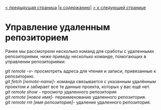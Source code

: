 [< предыдущая страница](./9.commands_branch_management.md "Управление ветками репозитория") [|к содержанию|](./README.md "Содержание") [> к следующей странице](./11.control_local_repo.md "Управление локальным репозиторием")  
# Управление удаленным репозиторием  
Ранее мы рассмотрели несколько команд для сработы с удаленными репозиториями, ниже приведу несколько командe, помогающих в управлении репозиториями: 

*git remote -v*- просмотреть адреса для чтения и записи, привязанные к репозиторию.  
*git fetch [remote-name]*- команда связывается с указанным удалённым проектом и забирает все те данные проекта, которых у вас ещё нет.  
*git remote show <remote>*- просмотр удаленного репозитория  
*git remote [новое имя]*- переименование удаленного репозитория.  
*git remote rm [имя репозитория]*- удаление удаленного репозитория.
